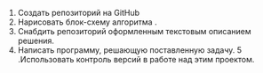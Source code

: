1. Создать репозиторий на GitHub
2. Нарисовать блок-схему алгоритма .
3. Снабдить репозиторий оформленным текстовым описанием решения.
 4. Написать программу, решающую поставленную задачу.
 5 .Использовать контроль версий в работе над этим проектом.
